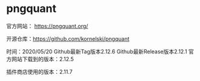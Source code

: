 # pngquant

官方网站： https://pngquant.org/

开源仓库：https://github.com/kornelski/pngquant

时间：2020/05/20 
Github最新Tag版本2.12.6
Github最新Release版本2.12.1
官方网站下载到的版本：2.12.5

插件商店使用的版本：2.11.7
